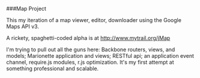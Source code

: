 ###Map Project

This my iteration of a map viewer, editor, downloader using the Google Maps API v3.

A rickety, spaghetti-coded alpha is at http://www.mytrail.org/jMap

I'm trying to pull out all the guns here: Backbone routers, views, and models; Marionette application and views; RESTful api; an application event channel, require.js modules, r.js optimization.  It's my first attempt at something professional and scalable.
